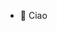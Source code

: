 - 👋 Ciao

<!---
prismarcobaleno/prismarcobaleno is a ✨ special ✨ repository because its `README.md` (this file) appears on your GitHub profile.
You can click the Preview link to take a look at your changes.
--->
